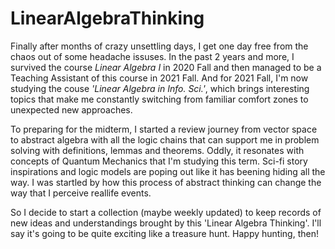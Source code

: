 # LinearAlgebraThinking
Finally after months of crazy unsettling days, I get one day free from the chaos out of some  headache issuses. In the past 2 years and more, I survived  the course *Linear Algebra I* in 2020 Fall and then managed to be a Teaching Assistant of this course in 2021 Fall. And for 2021 Fall, I'm now studying the couse *'Linear Algebra in Info. Sci.'*, which brings interesting topics that make me constantly switching from familiar comfort zones to unexpected new approaches.

To preparing for the midterm, I started a review journey from vector space to abstract algebra with all the logic chains that can support me in problem solving with definitions, lemmas and theorems. Oddly, it resonates with concepts of Quantum Mechanics that I'm studying this term. Sci-fi story inspirations and logic models are poping out like it has beening hiding all the way. I was startled by how this process of abstract thinking can change the way that I perceive reallife events. 

So I decide to start a collection (maybe weekly updated) to keep records of new ideas and understandings brought by this 'Linear Algebra Thinking'. I'll say it's going to be quite exciting like a treasure hunt. Happy hunting, then!
